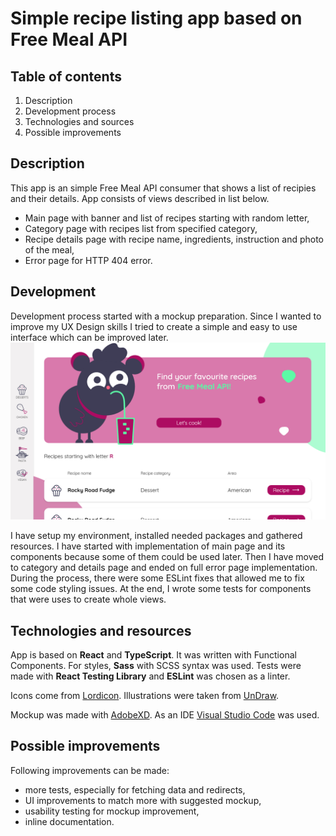 # Simple recipe listing app based on Free Meal API

## Table of contents
1. Description
2. Development process
3. Technologies and sources
4. Possible improvements

## Description
This app is an simple Free Meal API consumer that shows a list of recipies and their details.
App consists of views described in list below.
- Main page with banner and list of recipes starting with random letter,
- Category page with recipes list from specified category,
- Recipe details page with recipe name, ingredients, instruction and photo of the meal,
- Error page for HTTP 404 error.

## Development
Development process started with a mockup preparation. Since I wanted to improve my UX Design skills I tried to create a simple and easy to use interface which can be improved later.
![Mockup](mockup.png)

I have setup my environment, installed needed packages and gathered resources. I have started with implementation of main page and its components because some of them could be used later. Then I have moved to category and details page and ended on full error page implementation. During the process, there were some ESLint fixes that allowed me to fix some code styling issues. At the end, I wrote some tests for components that were uses to create whole views.

## Technologies and resources
App is based on **React** and **TypeScript**. It was written with Functional Components.
For styles, **Sass**  with SCSS syntax was used.
Tests were made with **React Testing Library** and **ESLint** was chosen as a linter.

Icons come from [Lordicon](https://lordicon.com/ "Lordicon"). Illustrations were taken from [UnDraw](https://undraw.co/ "UnDraw").

Mockup was made with [AdobeXD](https://www.adobe.com/pl/products/xd.html "AdobeXD"). As an IDE [Visual Studio Code](https://code.visualstudio.com/ "Visual Studio Code") was used. 

## Possible improvements
Following improvements can be made:
- more tests, especially for fetching data and redirects,
- UI improvements to match more with suggested mockup,
- usability testing for mockup improvement,
- inline documentation.


